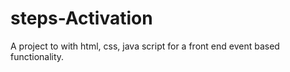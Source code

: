 # steps-Activation
A project to with html, css, java script for a front end event based functionality.

